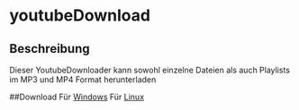 # youtubeDownload

## Beschreibung
Dieser YoutubeDownloader kann sowohl einzelne Dateien als auch Playlists im MP3 und MP4 Format herunterladen

##Download
Für [Windows](https://github.com/Perkeo56/youtubeDownload/raw/master/dist/youtubeDownloader.exe)
Für [Linux](https://github.com/Perkeo56/youtubeDownload/raw/master/dist/youtubeDownloaderBin)
